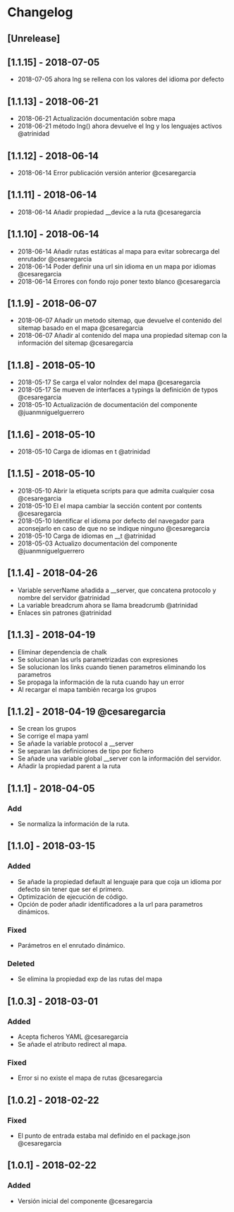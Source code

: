 # Changelog

## [Unrelease]


## [1.1.15] - 2018-07-05

- 2018-07-05 ahora lng se rellena con los valores del idioma por defecto

## [1.1.13] - 2018-06-21

- 2018-06-21 Actualización documentación sobre mapa
- 2018-06-21 método lng() ahora devuelve el lng y los lenguajes activos @atrinidad

## [1.1.12] - 2018-06-14

- 2018-06-14 Error publicación versión anterior @cesaregarcia

## [1.1.11] - 2018-06-14

- 2018-06-14 Añadir propiedad __device a la ruta @cesaregarcia

## [1.1.10] - 2018-06-14

- 2018-06-14 Añadir rutas estáticas al mapa para evitar sobrecarga del enrutador @cesaregarcia
- 2018-06-14 Poder definir una url sin idioma en un mapa por idiomas @cesaregarcia
- 2018-06-14 Errores con fondo rojo poner texto blanco @cesaregarcia

## [1.1.9] - 2018-06-07

- 2018-06-07 Añadir un metodo sitemap, que devuelve el contenido del sitemap basado en el mapa @cesaregarcia
- 2018-06-07 Añadir al contenido del mapa una propiedad sitemap con la información del sitemap @cesaregarcia

## [1.1.8] - 2018-05-10

- 2018-05-17 Se carga el valor noIndex del mapa @cesaregarcia
- 2018-05-17 Se mueven de interfaces a typings la definición de typos @cesaregarcia
- 2018-05-10 Actualización de documentación del componente @juanmniguelguerrero

## [1.1.6] - 2018-05-10

- 2018-05-10 Carga de idiomas en t @atrinidad

## [1.1.5] - 2018-05-10

- 2018-05-10 Abrir la etiqueta scripts para que admita cualquier cosa @cesaregarcia
- 2018-05-10 El el mapa cambiar la sección content por contents @cesaregarcia
- 2018-05-10 Identificar el idioma por defecto del navegador para aconsejarlo en caso de que no se indique ninguno @cesaregarcia
- 2018-05-10 Carga de idiomas en __t @atrinidad
- 2018-05-03 Actualizo documentación del componente @juanmniguelguerrero

## [1.1.4] - 2018-04-26
- Variable serverName añadida a __server, que concatena protocolo y nombre del servidor @atrinidad
- La variable breadcrum ahora se llama breadcrumb @atrinidad
- Enlaces sin patrones @atrinidad

## [1.1.3] - 2018-04-19
- Eliminar dependencia de chalk
- Se solucionan las urls parametrizadas con expresiones
- Se solucionan los links cuando tienen parametros eliminando los parametros
- Se propaga la información de la ruta cuando hay un error
- Al recargar el mapa también recarga los grupos

## [1.1.2] - 2018-04-19 @cesaregarcia
- Se crean los grupos
- Se corrige el mapa yaml
- Se añade la variable protocol a __server
- Se separan las definiciones de tipo por fichero
- Se añade una variable global __server con la información del servidor.
- Añadir la propiedad parent a la ruta


## [1.1.1] - 2018-04-05
### Add
- Se normaliza la información de la ruta.

## [1.1.0] - 2018-03-15
### Added
- Se añade la propiedad default al lenguaje para que coja un idioma por defecto sin tener que ser el primero.
- Optimización de ejecución de código.
- Opción de poder añadir identificadores a la url para parametros dinámicos.

### Fixed
- Parámetros en el enrutado dinámico.

### Deleted
- Se elimina la propiedad exp de las rutas del mapa

## [1.0.3] - 2018-03-01
### Added
- Acepta ficheros YAML @cesaregarcia
- Se añade el atributo redirect al mapa.

### Fixed
- Error si no existe el mapa de rutas @cesaregarcia

## [1.0.2] - 2018-02-22
### Fixed
- El punto de entrada estaba mal definido en el package.json @cesaregarcia

## [1.0.1] - 2018-02-22
### Added
- Versión inicial del componente @cesaregarcia


